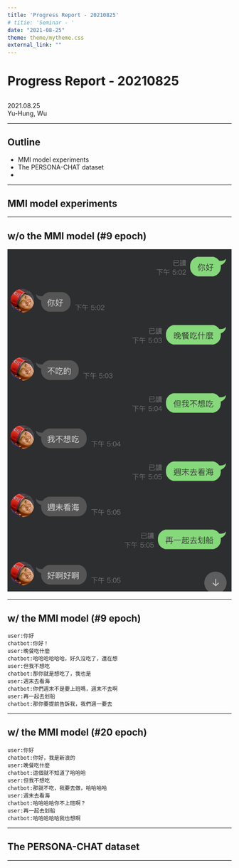 ```yaml
---
title: 'Progress Report - 20210825'
# titie: 'Seminar - '
date: "2021-08-25"
theme: theme/mytheme.css
external_link: ""
---
```


# Progress Report - 20210825 <!-- .element: class="title" -->
##  <!-- .element: class="subtitle" -->

<div class="title-name">
2021.08.25 <br>
Yu-Hung, Wu
</div>

---

## Outline

- MMI model experiments
- The PERSONA-CHAT dataset
- 

---

## MMI model experiments  <!-- .element: class="section-title" -->

----

## w/o the MMI model (#9 epoch)

![](attachments/2021-08-24-17-21-53.png) <!-- .element: class="img45" -->

----

## w/ the MMI model (#9 epoch)

```
user:你好
chatbot:你好！
user:晚餐吃什麼
chatbot:哈哈哈哈哈哈，好久沒吃了，還在想
user:但我不想吃
chatbot:那你就是想吃了，我也是
user:週末去看海
chatbot:你們週末不是要上班嗎，週末不去啊
user:再一起去划船
chatbot:那你要提前告訴我，我們週一要去
```

----

## w/ the MMI model (#20 epoch)

```
user:你好
chatbot:你好，我是新浪的
user:晚餐吃什麼
chatbot:這個就不知道了哈哈哈
user:但我不想吃
chatbot:那就不吃，我要去做，哈哈哈哈
user:週末去看海
chatbot:哈哈哈哈你不上班啊？
user:再一起去划船
chatbot:哈哈哈哈哈我也想啊
```

---

## The PERSONA-CHAT dataset   <!-- .element: class="section-title" -->

----


